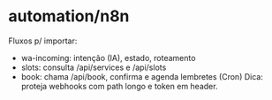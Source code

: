 ﻿# automation/n8n
Fluxos p/ importar:
- wa-incoming: intenção (IA), estado, roteamento
- slots: consulta /api/services e /api/slots
- book: chama /api/book, confirma e agenda lembretes (Cron)
Dica: proteja webhooks com path longo e token em header.
